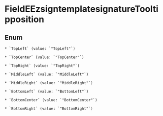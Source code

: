
# FieldEEzsigntemplatesignatureTooltipposition

## Enum


    * `TopLeft` (value: `"TopLeft"`)

    * `TopCenter` (value: `"TopCenter"`)

    * `TopRight` (value: `"TopRight"`)

    * `MiddleLeft` (value: `"MiddleLeft"`)

    * `MiddleRight` (value: `"MiddleRight"`)

    * `BottomLeft` (value: `"BottomLeft"`)

    * `BottomCenter` (value: `"BottomCenter"`)

    * `BottomRight` (value: `"BottomRight"`)



